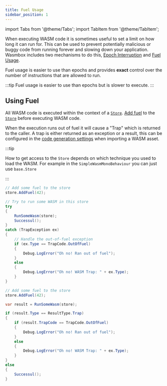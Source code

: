 ```yaml
---
title: Fuel Usage
sidebar_position: 1
---
```


import Tabs from '@theme/Tabs';
import TabItem from '@theme/TabItem';

When executing WASM code it is sometimes useful to set a limit on how long it can run for. This can be used to prevent potentially malicious or buggy code from running forever and slowing down your application. Wasmbox includes two mechanisms to do this, [Epoch Interruption](./epochinterruption.md) and [Fuel Usage](./fuelusage.md).

Fuel usage is easier to use than epochs and provides **exact** control over the number of instructions that are allowed to run.

:::tip
Fuel usage is easier to use than epochs but is slower to execute.
:::

## Using Fuel

All WASM code is executed within the context of a [`Store`](/docs/reference/code/wasmtime/store.md). [Add fuel](/docs/reference/code/wasmtime/store.md#void-addfuelulong-fuel) to the [`Store`](/docs/reference/code/wasmtime/store.md) before executing WASM code.

When the execution runs out of fuel it will cause a "Trap" which is returned to the caller. A trap is either returned as an exception or a result, this can be configured in the [code generation settings](/docs/reference/editor/import.md#6-code-generation) when importing a WASM asset.

:::tip

How to get access to the `Store` depends on which technique you used to load the WASM. For example in the `SimpleWasmMonoBehaviour` you can just use `base.Store`

:::

<Tabs>
<TabItem value="Exception" label="Exception" default>

```csharp
// Add some fuel to the store
store.AddFuel(42);

// Try to run some WASM in this store
try
{
    RunSomeWasm(store);
    Successul();
}
catch (TrapException ex)
{
    // Handle the out-of-fuel exception
    if (ex.Type == TrapCode.OutOfFuel)
    {
        Debug.LogError("Oh no! Ran out of fuel");
    }
    else
    {
        Debug.LogError("Oh no! WASM Trap: " + ex.Type);
    }
}
```

</TabItem>
<TabItem value="Result" label="Result">

```csharp
// Add some fuel to the store
store.AddFuel(42);

var result = RunSomeWasm(store);

if (result.Type == ResultType.Trap)
{
    if (result.TrapCode == TrapCode.OutOfFuel)
    {
        Debug.LogError("Oh no! Ran out of fuel");
    }
    else
    {
        Debug.LogError("Oh no! WASM Trap: " + ex.Type);
    }
}
else
{
    Successul();
}
```

</TabItem>
</Tabs>